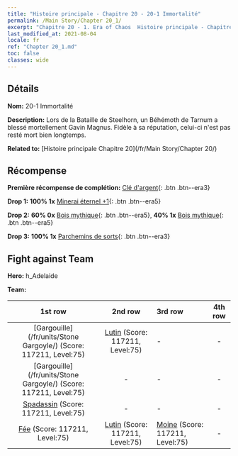 ```yaml
---
title: "Histoire principale - Chapitre 20 - 20-1 Immortalité"
permalink: /Main Story/Chapter 20_1/
excerpt: "Chapitre 20 - 1. Era of Chaos  Histoire principale - Chapitre 20_1. 20-1 Immortalité"
last_modified_at: 2021-08-04
locale: fr
ref: "Chapter 20_1.md"
toc: false
classes: wide
---
```


## Détails

 **Nom:** 20-1 Immortalité

 **Description:** Lors de la Bataille de Steelhorn, un Béhémoth de Tarnum a blessé mortellement Gavin Magnus. Fidèle à sa réputation, celui-ci n'est pas resté mort bien longtemps.

 **Related to:** [Histoire principale Chapitre 20](/fr/Main Story/Chapter 20/)

## Récompense

 **Première récompense de complétion:** [Clé d'argent](/ItemsFR/con_693/){: .btn .btn--era3}

 **Drop 1:** **100% 1x** [Minerai éternel +1](/ItemsFR/mat_68/){: .btn .btn--era5}

 **Drop 2:** **60% 0x** [Bois mythique](/ItemsFR/mat_62/){: .btn .btn--era5}, **40% 1x** [Bois mythique](/ItemsFR/mat_62/){: .btn .btn--era5}

 **Drop 3:** **100% 1x** [Parchemins de sorts](/ItemsFR/con_694/){: .btn .btn--era3}


## Fight against Team
 **Hero:** h_Adelaide

 **Team:**


  | 1st row | 2nd row | 3rd row | 4th row |
  |:----:|:----:|:----|:----:|
  | [Gargouille](/fr/units/Stone Gargoyle/) (Score: 117211, Level:75)  | [Lutin](/fr/units/Gremlin/) (Score: 117211, Level:75)  | - | - |
  | [Gargouille](/fr/units/Stone Gargoyle/) (Score: 117211, Level:75)  | - | - | - |
  | [Spadassin](/fr/units/Swordsman/) (Score: 117211, Level:75)  | - | - | - |
  | [Fée](/fr/units/Sprite/) (Score: 117211, Level:75)  | [Lutin](/fr/units/Gremlin/) (Score: 117211, Level:75)  | [Moine](/fr/units/Monk/) (Score: 117211, Level:75)  | - |


